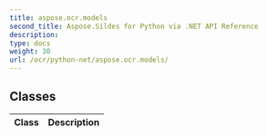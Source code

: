 ```yaml
---
title: aspose.ocr.models
second_title: Aspose.Sildes for Python via .NET API Reference
description: 
type: docs
weight: 30
url: /ocr/python-net/aspose.ocr.models/
---
```





## Classes
| Class | Description |
| :- | :- |
